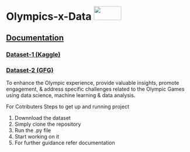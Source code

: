 # Olympics-x-Data <img src="https://github.com/datta-magar/Olympics-x-Data/assets/63116590/65a1ed7a-1c22-49a0-ab0d-0390eefd9cf8" width="75" height="37.5">
## [Documentation](https://docs.google.com/document/d/1vC-DnaIRe8SeRH4KhpbB5wJgD-Mxr5gC8SQ39ofQAwo/edit?usp=sharing)
### [Dataset-1 (Kaggle)](https://www.kaggle.com/datasets/llui85/tokyo-2021-olympics-complete-grouped-by-type)
### [Dataset-2 (GFG)](https://github.com/AshishJangra27/GFG-Hackathon)

 To enhance the Olympic experience, provide valuable insights, promote engagement, &amp; address specific challenges related to the Olympic Games using data science, machine learning & data analysis.

 For Cotributers
 Steps to get up and running project
 1. Downnload the dataset
 2. Simply clone the repository
 3. Run the .py file
 4. Start working on it
 5. For further guidance refer documentation

